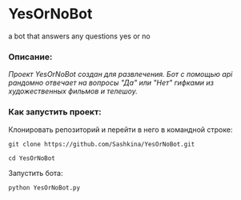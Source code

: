# YesOrNoBot
a bot that answers any questions yes or no


### Описание:

*Проект YesOrNoBot создан для развлечения.
Бот с помощью api рандомно отвечает на вопросы "Да" или "Нет" гифками из художественных фильмов и телешоу.*


### Как запустить проект:

Клонировать репозиторий и перейти в него в командной строке:

```
git clone https://github.com/Sashkina/YesOrNoBot.git
```

```
cd YesOrNoBot
```

Запустить бота:

```
python YesOrNoBot.py
```
